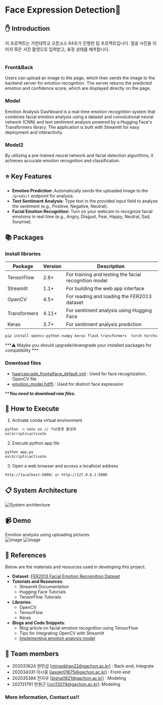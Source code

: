 # Face Expression Detection💁

## ✋ Introduction
 이 프로젝트는 가천대학교 오픈소스 64조가 진행한 팀 프로젝트입니다.
 얼굴 사진을 이미지 혹은 사진 촬영으로 입력받고, 표정 상태를 예측합니다.<br><br>
### Front&Back
 Users can upload an image to the page, which then sends the image to the backend server for emotion recognition. The server returns the predicted emotion and confidence score, which are displayed directly on the page.
### Model 
 Emotion Analysis Dashboard is a real-time emotion recognition system that combines facial emotion analysis using a dataset and convolutional neural network (CNN) and text sentiment analysis powered by a Hugging Face's Transformers library. The application is built with Streamlit for easy deployment and interactivity.
### Model2
  By utilizing a pre-trained neural network and facial detection algorithms, it achieves accurate emotion recognition and classification.


## ⭐ Key Features

- **Emotion Prediction**: Automatically sends the uploaded image to the `/predict` endpoint for analysis.
- **Text Sentiment Analysis**: Type text in the provided input field to analyze the sentiment (e.g., Positive, Negative, Neutral).
- **Facial Emotion Recognition**: Turn on your webcam to recognize facial emotions in real time (e.g., Angry, Disgust, Fear, Happy, Neutral, Sad, Surprise).
 
## 📚 Packages
### Install libraries
| Package      | Version | Description                              |
|--------------|---------|------------------------------------------|
| TensorFlow   | 2.6+    | For training and testing the facial recognition model |
| Streamlit    | 1.1+    | For building the web app interface       |
| OpenCV       | 4.5+    | For reading and loading the FER2013 dataset |
| Transformers | 4.11+   | For sentiment analysis using Hugging Face |
| Keras        | 3.7+   | For sentiment analysis prediction         |
 ```sh
 pip install opencv-python numpy keras flask transformers  torch torchvision torchaudio tensorflow streamlit
 ```
 ***⚠️ Maybe you should upgrade/downgrade your installed packages for compatibility ***
### Download files
  - [haarcascade_frontalface_default.xml](https://github.com/opencv/opencv/blob/master/data/haarcascades/haarcascade_frontalface_default.xml) : Used for face recognization, OpenCV file
  - [emotion_model.hdf5](https://github.com/petercunha/Emotion/blob/master/models/emotion_model.hdf5) : Used for distinct face expression

 *****You need to download raw files.***
## 👊 How to Execute
1. Activate conda virtual environment
  ```sh
 python -m venv ex // 가상환경 활성화
ex\Scripts\activate
 ```
2. Execute python app file
  ```sh
 python app.py 
ex\Scripts\activate
 ```
3. Open a web browser and access a localhost address
```sh
http://localhost:5000/ or http://127.0.0.1:5000
 ```
## 📋 System Architecture
![System architecture](https://github.com/user-attachments/assets/f81073d8-253b-4cb5-bf07-a9744af5f3a1)


## 📹 Demo

Emotion analysis using uploading pictures<br>
![image](https://github.com/user-attachments/assets/9a463035-81aa-43fd-8975-f58c4edcce61)
![image](https://github.com/user-attachments/assets/068788f2-9213-44bd-888f-122b485e03a5)


## 👀 References
Below are the materials and resources used in developing this project:
- **Dataset**: [FER2013 Facial Emotion Recognition Dataset](#)
- **Tutorials and Resources**:
  - Streamlit Documentation
  - Hugging Face Tutorials
  - TensorFlow Tutorials
- **Libraries**:
  - OpenCV
  - TensorFlow
  - Keras
- **Blogs and Code Snippets**:
  - Blog article on facial emotion recognition using TensorFlow
  - Tips for integrating OpenCV with Streamlit
  - [Implementing emotion analysis model](https://blog.naver.com/tmvmffpsej/223104743267)
## 👨 Team members
  - 202033624 한민섭 [minsobhan22@gachon.ac.kr] : Back-end, Integrate
  - 202034331 이시웅 [jasper01675@gachon.ac.kr] : Front-end
  - 202035384 전지우 [bisha0821@gachon.ac.kr] : Modeling
  - 202131791 한원근 [cjcj12074@gachon.ac.kr]: Modeling
### **More information, Contact us!!**

